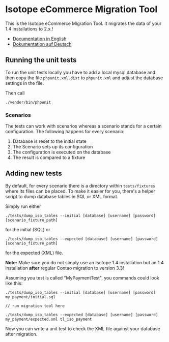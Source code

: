 # Isotope eCommerce Migration Tool

This is the Isotope eCommerce Migration Tool. It migrates the data of your
1.4 installations to 2.x.!

- [Documentation in English](en.md)
- [Dokumentation auf Deutsch](de.md)


## Running the unit tests

To run the unit tests locally you have to add a local mysql database and then
copy the file `phpunit.xml.dist` to `phpunit.xml` and adjust the database
settings in the file.


Then call

	./vendor/bin/phpunit


### Scenarios

The tests can work with scenarios whereas a scenario stands for a certain
configuration. The following happens for every scenario:

1. Database is reset to the initial state
2. The Scenario sets up its configuration
3. The configuration is executed on the database
4. The result is compared to a fixture


## Adding new tests

By default, for every scenario there is a directory within `tests/fixtures` where its files can be placed.
To make it easier for you, there's a helper script to dump database tables in SQL or XML format.

Simply run either

	./tests/dump_iso_tables --initial [database] [username] [password] [scenario_fixture_path]

for the initial (SQL) or

	./tests/dump_iso_tables --expected [database] [username] [password] [scenario_fixture_path]

for the expected (XML) file.

**Note:** Make sure you do not simply use an Isotope 1.4 installation but an 1.4 installation
**after** regular Contao migration to version 3.3!

Assuming you test is called "MyPaymentTest", you commands could look like this:

```
./tests/dump_iso_tables --initial [database] [username] [password] my_payment/initial.sql

// run migration tool here

./tests/dump_iso_tables --expected [database] [username] [password] my_payment/expected.xml tl_iso_payment
```

Now you can write a unit test to check the XML file against your database after migration.
